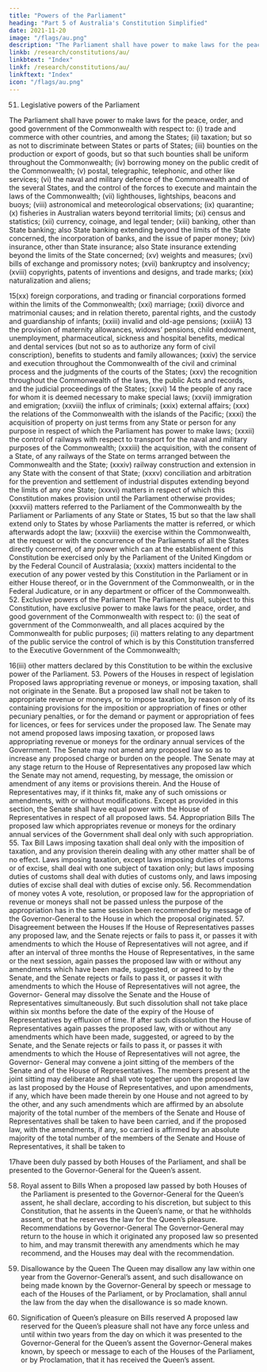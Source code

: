 ```yaml
---
title: "Powers of the Parliament"
heading: "Part 5 of Australia's Constitution Simplified"
date: 2021-11-20
image: "/flags/au.png"
description: "The Parliament shall have power to make laws for the peace, order, and good government of the Commonwealth"
linkb: /research/constitutions/au/
linkbtext: "Index"
linkf: /research/constitutions/au/
linkftext: "Index"
icon: "/flags/au.png"
---
```



51. Legislative powers of the Parliament

The Parliament shall have power to make laws for the peace, order, and good government of the Commonwealth with respect to:
(i) trade and commerce with other countries, and among the States;
(ii) taxation; but so as not to discriminate between States or parts of States;
(iii) bounties on the production or export of goods, but so that such bounties shall be uniform throughout
the Commonwealth;
(iv) borrowing money on the public credit of the Commonwealth;
(v) postal, telegraphic, telephonic, and other like services;
(vi) the naval and military defence of the Commonwealth and of the several States, and the control of the
forces to execute and maintain the laws of the Commonwealth;
(vii) lighthouses, lightships, beacons and buoys;
(viii) astronomical and meteorological observations;
(ix) quarantine;
(x) fisheries in Australian waters beyond territorial limits;
(xi) census and statistics;
(xii) currency, coinage, and legal tender;
(xiii) banking, other than State banking; also State banking extending beyond the limits of the State
concerned, the incorporation of banks, and the issue of paper money;
(xiv) insurance, other than State insurance; also State insurance extending beyond the limits of the State
concerned;
(xv) weights and measures;
(xvi) bills of exchange and promissory notes;
(xvii) bankruptcy and insolvency;
(xviii) copyrights, patents of inventions and designs, and trade marks;
(xix) naturalization and aliens;

15(xx) foreign corporations, and trading or financial corporations formed within the limits of the
Commonwealth;
(xxi) marriage;
(xxii) divorce and matrimonial causes; and in relation thereto, parental rights, and the custody and
guardianship of infants;
(xxiii) invalid and old-age pensions;
(xxiiiA) 13 the provision of maternity allowances, widows’ pensions, child endowment, unemployment,
pharmaceutical, sickness and hospital benefits, medical and dental services (but not so as to authorize
any form of civil conscription), benefits to students and family allowances;
(xxiv) the service and execution throughout the Commonwealth of the civil and criminal process and the
judgments of the courts of the States;
(xxv) the recognition throughout the Commonwealth of the laws, the public Acts and records, and the
judicial proceedings of the States;
(xxvi) 14 the people of any race for whom it is deemed necessary to make special laws;
(xxvii) immigration and emigration;
(xxviii) the influx of criminals;
(xxix) external affairs;
(xxx) the relations of the Commonwealth with the islands of the Pacific;
(xxxi) the acquisition of property on just terms from any State or person for any purpose in respect of which
the Parliament has power to make laws;
(xxxii) the control of railways with respect to transport for the naval and military purposes of the
Commonwealth;
(xxxiii) the acquisition, with the consent of a State, of any railways of the State on terms arranged between the
Commonwealth and the State;
(xxxiv) railway construction and extension in any State with the consent of that State;
(xxxv) conciliation and arbitration for the prevention and settlement of industrial disputes extending beyond
the limits of any one State;
(xxxvi) matters in respect of which this Constitution makes provision until the Parliament otherwise provides;
(xxxvii) matters referred to the Parliament of the Commonwealth by the Parliament or Parliaments of any State
or States, 15 but so that the law shall extend only to States by whose Parliaments the matter is referred,
or which afterwards adopt the law;
(xxxviii) the exercise within the Commonwealth, at the request or with the concurrence of the Parliaments of
all the States directly concerned, of any power which can at the establishment of this Constitution be
exercised only by the Parliament of the United Kingdom or by the Federal Council of Australasia;
(xxxix) matters incidental to the execution of any power vested by this Constitution in the Parliament or in
either House thereof, or in the Government of the Commonwealth, or in the Federal Judicature, or in
any department or officer of the Commonwealth.
52. Exclusive powers of the Parliament
The Parliament shall, subject to this Constitution, have exclusive power to make laws for the peace, order, and
good government of the Commonwealth with respect to:
(i) the seat of government of the Commonwealth, and all places acquired by the Commonwealth for
public purposes;
(ii) matters relating to any department of the public service the control of which is by this Constitution
transferred to the Executive Government of the Commonwealth;

16(iii) other matters declared by this Constitution to be within the exclusive power of the Parliament.
53. Powers of the Houses in respect of legislation
Proposed laws appropriating revenue or moneys, or imposing taxation, shall not originate in the Senate. But a
proposed law shall not be taken to appropriate revenue or moneys, or to impose taxation, by reason only of its
containing provisions for the imposition or appropriation of fines or other pecuniary penalties, or for the demand
or payment or appropriation of fees for licences, or fees for services under the proposed law.
The Senate may not amend proposed laws imposing taxation, or proposed laws appropriating revenue or
moneys for the ordinary annual services of the Government.
The Senate may not amend any proposed law so as to increase any proposed charge or burden on the people.
The Senate may at any stage return to the House of Representatives any proposed law which the Senate may
not amend, requesting, by message, the omission or amendment of any items or provisions therein. And the
House of Representatives may, if it thinks fit, make any of such omissions or amendments, with or without
modifications.
Except as provided in this section, the Senate shall have equal power with the House of Representatives in
respect of all proposed laws.
54. Appropriation Bills
The proposed law which appropriates revenue or moneys for the ordinary annual services of the Government
shall deal only with such appropriation.
55. Tax Bill
Laws imposing taxation shall deal only with the imposition of taxation, and any provision therein dealing with
any other matter shall be of no effect.
Laws imposing taxation, except laws imposing duties of customs or of excise, shall deal with one subject of
taxation only; but laws imposing duties of customs shall deal with duties of customs only, and laws imposing
duties of excise shall deal with duties of excise only.
56. Recommendation of money votes
A vote, resolution, or proposed law for the appropriation of revenue or moneys shall not be passed unless the
purpose of the appropriation has in the same session been recommended by message of the Governor-General
to the House in which the proposal originated.
57. Disagreement between the Houses
If the House of Representatives passes any proposed law, and the Senate rejects or fails to pass it, or passes it
with amendments to which the House of Representatives will not agree, and if after an interval of three months
the House of Representatives, in the same or the next session, again passes the proposed law with or without
any amendments which have been made, suggested, or agreed to by the Senate, and the Senate rejects or fails
to pass it, or passes it with amendments to which the House of Representatives will not agree, the Governor-
General may dissolve the Senate and the House of Representatives simultaneously. But such dissolution shall
not take place within six months before the date of the expiry of the House of Representatives by effluxion of
time.
If after such dissolution the House of Representatives again passes the proposed law, with or without any
amendments which have been made, suggested, or agreed to by the Senate, and the Senate rejects or fails
to pass it, or passes it with amendments to which the House of Representatives will not agree, the Governor-
General may convene a joint sitting of the members of the Senate and of the House of Representatives.
The members present at the joint sitting may deliberate and shall vote together upon the proposed law as last
proposed by the House of Representatives, and upon amendments, if any, which have been made therein
by one House and not agreed to by the other, and any such amendments which are affirmed by an absolute
majority of the total number of the members of the Senate and House of Representatives shall be taken to
have been carried, and if the proposed law, with the amendments, if any, so carried is affirmed by an absolute
majority of the total number of the members of the Senate and House of Representatives, it shall be taken to

17have been duly passed by both Houses of the Parliament, and shall be presented to the Governor-General for
the Queen’s assent.

58. Royal assent to Bills
When a proposed law passed by both Houses of the Parliament is presented to the Governor-General for the
Queen’s assent, he shall declare, according to his discretion, but subject to this Constitution, that he assents in
the Queen’s name, or that he withholds assent, or that he reserves the law for the Queen’s pleasure.
Recommendations by Governor-General
The Governor-General may return to the house in which it originated any proposed law so presented to him,
and may transmit therewith any amendments which he may recommend, and the Houses may deal with the
recommendation.
59. Disallowance by the Queen
The Queen may disallow any law within one year from the Governor-General’s assent, and such disallowance on
being made known by the Governor-General by speech or message to each of the Houses of the Parliament, or
by Proclamation, shall annul the law from the day when the disallowance is so made known.

60. Signification of Queen’s pleasure on Bills reserved
A proposed law reserved for the Queen’s pleasure shall not have any force unless and until within two years
from the day on which it was presented to the Governor-General for the Queen’s assent the Governor-General
makes known, by speech or message to each of the Houses of the Parliament, or by Proclamation, that it has
received the Queen’s assent.

